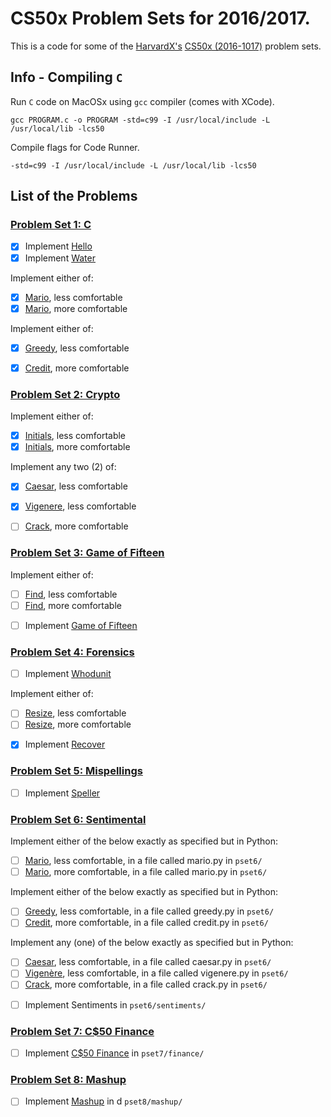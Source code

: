 # CS50x Problem Sets for 2016/2017.

This is a code for some of the [HarvardX's](https://www.edx.org/school/harvardx) [CS50x (2016-1017)](https://www.edx.org/course/introduction-computer-science-harvardx-cs50x) problem sets.

## Info - Compiling `C`

 Run `C` code on MacOSx using `gcc` compiler (comes with XCode).

 ```gcc PROGRAM.c -o PROGRAM -std=c99 -I /usr/local/include -L /usr/local/lib -lcs50```

Compile flags for Code Runner.

 ```-std=c99 -I /usr/local/include -L /usr/local/lib -lcs50```


## List of the Problems

### [Problem Set 1: C](http://docs.cs50.net/2017/x/psets/1/pset1.html)

- [x] Implement [Hello](http://docs.cs50.net/problems/hello/hello.html)
- [x] Implement [Water](http://docs.cs50.net/problems/water/water.html)

Implement either of:
  * [x] [Mario](http://docs.cs50.net/problems/mario/less/mario.html), less comfortable
  * [x] [Mario](http://docs.cs50.net/problems/mario/more/mario.html), more comfortable

Implement either of:
  * [x] [Greedy](http://docs.cs50.net/problems/greedy/greedy.html), less comfortable
  * [x] [Credit](http://docs.cs50.net/problems/credit/credit.html), more comfortable


### [Problem Set 2: Crypto](http://docs.cs50.net/2017/x/psets/2/pset2.html)

Implement either of:
  * [x] [Initials](http://docs.cs50.net/problems/initials/less/initials.html), less comfortable
  * [x] [Initials](http://docs.cs50.net/problems/initials/more/initials.html), more comfortable

Implement any two (2) of:
  * [x] [Caesar](http://docs.cs50.net/problems/caesar/caesar.html), less comfortable
  * [x] [Vigenere](http://docs.cs50.net/problems/vigenere/vigenere.html), less comfortable
  * [ ] [Crack](http://docs.cs50.net/problems/crack/crack.html), more comfortable


### [Problem Set 3: Game of Fifteen](http://docs.cs50.net/2017/x/psets/3/pset3.html)

Implement either of:
  * [ ] [Find](http://docs.cs50.net/problems/find/less/find.html), less comfortable
  * [ ] [Find](http://docs.cs50.net/problems/find/more/find.html), more comfortable

- [ ] Implement [Game of Fifteen](http://docs.cs50.net/problems/fifteen/fifteen.html)


### [Problem Set 4: Forensics](http://docs.cs50.net/2017/x/psets/4/pset4.html)

- [ ] Implement [Whodunit](http://docs.cs50.net/problems/whodunit/whodunit.html)

Implement either of:
  * [ ] [Resize](http://docs.cs50.net/problems/resize/less/resize.html), less comfortable
  * [ ] [Resize](http://docs.cs50.net/problems/resize/more/resize.html), more comfortable

- [x] Implement [Recover](http://docs.cs50.net/problems/recover/recover.html)


### [Problem Set 5: Mispellings](http://docs.cs50.net/2017/x/psets/5/pset5.html)

- [ ] Implement [Speller](http://docs.cs50.net/problems/speller/speller.html)


### [Problem Set 6: Sentimental](http://docs.cs50.net/2017/x/psets/6/pset6.html)

Implement either of the below exactly as specified but in Python:
  * [ ] [Mario](http://docs.cs50.net/problems/mario/less/mario.html), less comfortable, in a file called mario.py in `pset6/`
  * [ ] [Mario](http://docs.cs50.net/problems/mario/more/mario.html), more comfortable, in a file called mario.py in `pset6/`

Implement either of the below exactly as specified but in Python:
  * [ ] [Greedy](http://docs.cs50.net/problems/greedy/greedy.html), less comfortable, in a file called greedy.py in `pset6/`
  * [ ] [Credit](http://docs.cs50.net/problems/credit/credit.html), more comfortable, in a file called credit.py in `pset6/`

Implement any (one) of the below exactly as specified but in Python:
  * [ ] [Caesar](http://docs.cs50.net/problems/caesar/caesar.html), less comfortable, in a file called caesar.py in `pset6/`
  * [ ] [Vigenère](http://docs.cs50.net/problems/vigenere/vigenere.html), less comfortable, in a file called vigenere.py in `pset6/`
  * [ ] [Crack](http://docs.cs50.net/problems/crack/crack.html), more comfortable, in a file called crack.py in `pset6/`

- [ ] Implement Sentiments in `pset6/sentiments/`


### [Problem Set 7: C$50 Finance](http://docs.cs50.net/2017/x/psets/7/pset7.html)

- [ ] Implement [C$50 Finance](http://docs.cs50.net/problems/finance/finance.html) in `pset7/finance/`


### [Problem Set 8: Mashup](http://docs.cs50.net/2017/x/psets/8/pset8.html)

- [ ] Implement [Mashup](http://docs.cs50.net/problems/mashup/mashup.html) in d `pset8/mashup/`
